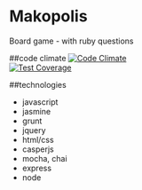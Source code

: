 # Makopolis
Board game - with ruby questions


##code climate
[![Code Climate](https://codeclimate.com/github/tekhuy/Makopolis/badges/gpa.svg)](https://codeclimate.com/github/tekhuy/Makopolis)  
[![Test Coverage](https://codeclimate.com/github/tekhuy/Makopolis/badges/coverage.svg)](https://codeclimate.com/github/tekhuy/Makopolis)

##technologies
- javascript
- jasmine
- grunt
- jquery
- html/css
- casperjs
- mocha, chai
- express
- node
